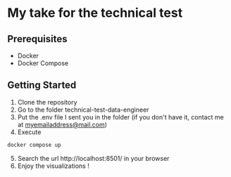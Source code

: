 # My take for the technical test

## Prerequisites

- Docker
- Docker Compose

## Getting Started

1. Clone the repository
2. Go to the folder technical-test-data-engineer
3. Put the .env file I sent you in the folder (if you don't have it, contact me at myemailaddress@mail.com)
4. Execute

```bash
docker compose up
```

5. Search the url http://localhost:8501/ in your browser
6. Enjoy the visualizations !
